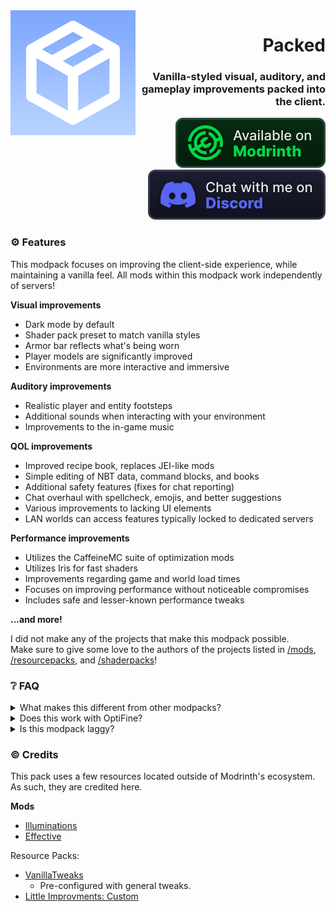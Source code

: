 [Modrinth]: https://modrinth.com/modpack/packed
[Modrinth Downloads Badge]: https://raw.githubusercontent.com/intergrav/devins-badges/v2/assets/cozy/available/modrinth_vector.svg
[Support]: https://encode42.dev/support
[Support Badge]: https://raw.githubusercontent.com/intergrav/devins-badges/v2/assets/cozy/social/discord-singular_vector.svg

<img src=".github/assets/badge-lq.png" align="left" id="header">
<div align="right">

# Packed
### Vanilla-styled visual, auditory, and gameplay improvements packed into the client.

[![Modrinth Downloads Badge]][Modrinth] [![Support Badge]][Support]
</div>

### ⚙️ Features
This modpack focuses on improving the client-side experience, while maintaining a vanilla feel. All mods within this modpack work independently of servers!

**Visual improvements**
- Dark mode by default
- Shader pack preset to match vanilla styles
- Armor bar reflects what's being worn
- Player models are significantly improved
- Environments are more interactive and immersive

**Auditory improvements**
- Realistic player and entity footsteps
- Additional sounds when interacting with your environment
- Improvements to the in-game music

**QOL improvements**
- Improved recipe book, replaces JEI-like mods
- Simple editing of NBT data, command blocks, and books
- Additional safety features (fixes for chat reporting)
- Chat overhaul with spellcheck, emojis, and better suggestions
- Various improvements to lacking UI elements
- LAN worlds can access features typically locked to dedicated servers

**Performance improvements**
- Utilizes the CaffeineMC suite of optimization mods
- Utilizes Iris for fast shaders
- Improvements regarding game and world load times
- Focuses on improving performance without noticeable compromises
- Includes safe and lesser-known performance tweaks

**...and more!**

I did not make any of the projects that make this modpack possible.  
Make sure to give some love to the authors of the projects listed in [/mods](https://github.com/Encode42/Packed/tree/main/mods), [/resourcepacks](https://github.com/Encode42/Packed/tree/main/resourcepacks), and [/shaderpacks](https://github.com/Encode42/Packed/tree/main/shaderpacks)!

### ❔ FAQ
<details>
<summary>
What makes this different from other modpacks?
</summary>

Packed aims to keep to the vanilla style, while still providing improvements.

For example, the provided shaderpack options don't make your game look like the latest AAA game release.
Instead, the shadows are pixelated, and effects aren't blown out of proportion. The visuals are still amazing, while sticking to "Minecraft".

This also strives to achieve consistency between every element of the game. Information about enchanted books aren't included in the book's lore, rather contained *within* the book itself! Rather than using a mod such as JEI to list recipes, the recipe book is improved with many of the features from said mods.

There are many more tweaks and improvements in this modpack that follow this design style. Consistency is the primary goal of this project!
</details>

<details>
<summary>
Does this work with OptiFine?
</summary>

No. Nor is this fully* compatible with OptiFine resource packs. Packed modpack uses Sodium, Iris, etc.

* Packed includes a few mods that add resource pack features from OptiFine, such as Continuity and CIT-resewn, but Packed itself doesn't aim to be fully OptiFine-compatible.
</details>

<details>
<summary>
Is this modpack laggy?
</summary>

Packed isn't laggy. *However*, it won't be as performant as other modpacks such as [Simply Optimized](https://modrinth.com/modpack/sop) or [Fabulously Optimized](https://modrinth.com/modpack/fabulously-optimized). This is due to the amount of visual, auditory, and gameplay-enhancing mods in this pack.

The aforementioned modpacks focus purely on squeezing as much performance out of Minecraft as possible, while Packed aims to enhance the client's experience. If your computer struggles running this modpack, give the modpacks listed above a try!
</details>

### ©️ Credits
This pack uses a few resources located outside of Modrinth's ecosystem. As such, they are credited here.

**Mods**
- [Illuminations](https://github.com/ladysnake/illuminations)
- [Effective](https://github.com/Ladysnake/Effective)

Resource Packs:
- [VanillaTweaks](https://vanillatweaks.net/)
  - Pre-configured with general tweaks.
- [Little Improvments: Custom](https://littleimprovements-custom.tk/)
